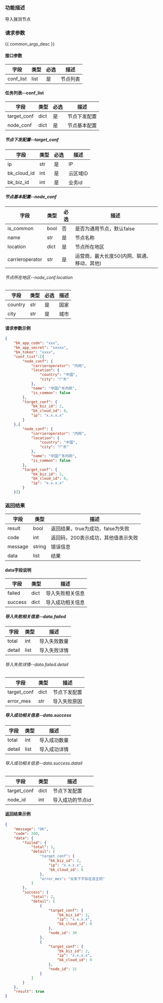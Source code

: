 ### 功能描述

导入拨测节点

### 请求参数

{{ common_args_desc }}

#### 接口参数

| 字段      | 类型 | 必选 | 描述     |
| --------- | ---- | ---- | -------- |
| conf_list | list | 是   | 节点列表 |

#### 任务列表--conf_list

| 字段        | 类型 | 必选 | 描述         |
| ----------- | ---- | ---- | ------------ |
| target_conf | dict | 是   | 节点下发配置 |
| node_conf   | dict | 是   | 节点基本配置 |

##### 节点下发配置--target_conf

| 字段        | 类型 | 必选 | 描述     |
| ----------- | ---- | ---- | -------- |
| ip          | str  | 是   | IP       |
| bk_cloud_id | int  | 是   | 云区域ID |
| bk_biz_id   | int  | 是   | 业务id   |

##### 节点基本配置--node_conf

| 字段            | 类型 | 必选 | 描述                                       |
| --------------- | ---- | ---- | ------------------------------------------ |
| is_common       | bool | 否   | 是否为通用节点，默认false                  |
| name            | str  | 是   | 节点名称                                   |
| location        | dict | 是   | 节点所在地区                               |
| carrieroperator | str  | 是   | 运营商，最大长度50(内网、联通、移动、其他) |

###### 节点所在地区--node_conf.location

| 字段    | 类型 | 必选 | 描述 |
| ------- | ---- | ---- | ---- |
| country | str  | 是   | 国家 |
| city    | str  | 是   | 城市 |

#### 请求参数示例

```json
{
    "bk_app_code": "xxx",
    "bk_app_secret": "xxxxx",
    "bk_token": "xxxx",
    "conf_list":[{
        "node_conf": {
            "carrieroperator": "内网",
            "location": {
                "country": "中国",
                "city": "广东"
            },
            "name": "中国广东内网",
            "is_common": false
        },
        "target_conf": {
            "bk_biz_id": 2,
            "bk_cloud_id": 0,
            "ip": "x.x.x.x"
        }
    },{
        "node_conf": {
            "carrieroperator": "内网",
            "location": {
                "country": "中国",
                "city": "广东"
            },
            "name": "中国广东内网",
            "is_common": false
        },
        "target_conf": {
            "bk_biz_id": 2,
            "bk_cloud_id": 0,
            "ip": "x.x.x.x"
        }
    }]}
```

### 返回结果

| 字段    | 类型   | 描述                                |
| ------- | ------ | ----------------------------------- |
| result  | bool   | 返回结果，true为成功，false为失败   |
| code    | int    | 返回码，200表示成功，其他值表示失败 |
| message | string | 错误信息                            |
| data    | list   | 结果                                |

#### data字段说明

| 字段    | 类型   | 描述 |
| ------- | ------ | ----------------------------------- |
failed | dict | 导入失败相关信息 |
success | dict | 导入成功相关信息 |

##### 导入失败相关信息--data.failed

| 字段    | 类型   | 描述 |
| ------- | ------ | ----------------------------------- |
total | int | 导入失败数量 |
detail | list | 导入失败详情 |

###### 导入失败详情--data.failed.detail

| 字段    | 类型   | 描述 |
| ------- | ------ | ----------------------------------- |
| target_conf | dict | 节点下发配置 |
| error_mes | str | 导入失败原因 |

##### 导入成功相关信息--data.success

| 字段    | 类型   | 描述 |
| ------- | ------ | ----------------------------------- |
| total | int | 导入成功数量 |
| detail | list | 导入成功详情 |

###### 导入成功相关信息--data.success.datail

| 字段    | 类型   | 描述 |
| ------- | ------ | ----------------------------------- |
| target_conf | dict | 节点下发配置 |
| node_id | int | 导入成功的节点id |

#### 返回结果示例

```json
{
    "message": "OK",
    "code": 200,
    "data": {
        "failed": {
            "total": 1,
            "detail": [
                "target_conf": {
                    "bk_biz_id": 2,
                    "ip": "x.x.x.x",
                    "bk_cloud_id": 0
                },
            	"error_mes": "业务下不存在该主机"
            ]
    	},
        "success": {
            "total": 2,
            "detail": [
                {
                    "target_conf": {
                        "bk_biz_id": 2,
                        "ip": "x.x.x.x",
                        "bk_cloud_id": 0
                    },
                    "node_id": 30
                },
                {
                    "target_conf": {
                        "bk_biz_id": 2,
                        "ip": "x.x.x.x",
                        "bk_cloud_id": 0
                    },
                    "node_id": 31
                }
            ]
        }
    },
    "result": true
}
```
